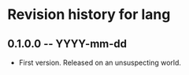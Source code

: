 # Revision history for lang

## 0.1.0.0  -- YYYY-mm-dd

* First version. Released on an unsuspecting world.

